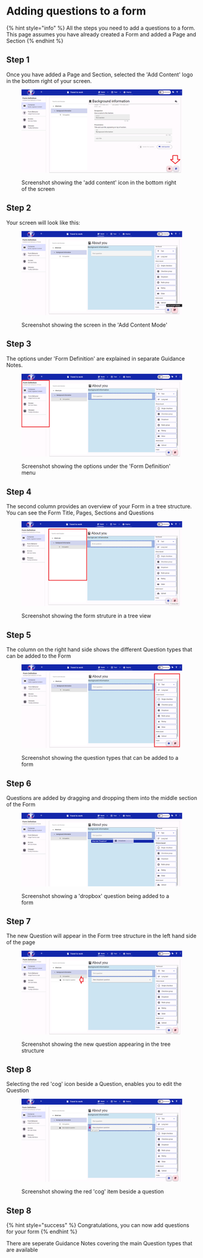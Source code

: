 # Adding questions to a form

{% hint style="info" %}
All the steps you need to add a questions to a form. This page assumes you have already created a Form and added a Page and Section
{% endhint %}

## Step 1

Once you have added a Page and Section, selected the 'Add Content' logo in the bottom right of your screen.

<figure><img src="../../../../.gitbook/assets/image (6) (1) (1) (1) (1) (1) (1).png" alt=""><figcaption><p>Screenshot showing the 'add content' icon in the bottom right of the screen</p></figcaption></figure>

## Step 2

Your screen will look like this:

<figure><img src="../../../../.gitbook/assets/image (1) (1) (1) (1) (1) (1) (1) (1) (1) (1) (1) (1) (1).png" alt=""><figcaption><p>Screenshot showing the screen in the 'Add Content Mode'</p></figcaption></figure>

## Step 3

The options under 'Form Definition' are explained in separate Guidance Notes.

<figure><img src="../../../../.gitbook/assets/image (2) (1) (1) (1) (1) (1) (1) (1) (1) (1) (1) (1).png" alt=""><figcaption><p>Screenshot showing the options under the 'Form Definition' menu</p></figcaption></figure>

## Step 4

The second column provides an overview of your Form in a tree structure. You can see the Form Title, Pages, Sections and Questions

<figure><img src="../../../../.gitbook/assets/image (3) (1) (1) (1) (1) (1) (1) (1) (1) (1) (1).png" alt=""><figcaption><p>Screenshot showing the form struture in a tree view</p></figcaption></figure>

## Step 5

The column on the right hand side shows the different Question types that can be added to the Form

<figure><img src="../../../../.gitbook/assets/image (4) (1) (1) (1) (1) (1) (1) (1) (1).png" alt=""><figcaption><p>Screenshot showing the question types that can be added to a form</p></figcaption></figure>

## Step 6

Questions are added by dragging and dropping them into the middle section of the Form

<figure><img src="../../../../.gitbook/assets/image (5) (1) (1) (1) (1) (1) (1) (1) (1).png" alt=""><figcaption><p>Screenshot showing a 'dropbox' question being added to a form</p></figcaption></figure>

## Step 7

The new Question will appear in the Form tree structure in the left hand side of the page

<figure><img src="../../../../.gitbook/assets/image (6) (1) (1) (1) (1) (1) (1) (1).png" alt=""><figcaption><p>Screenshot showing the new question appearing in the tree structure</p></figcaption></figure>

## Step 8

Selecting the red 'cog' icon beside a Question, enables you to edit the Question

<figure><img src="../../../../.gitbook/assets/image (7) (1) (1).png" alt=""><figcaption><p>Screenshot showing the red 'cog' item beside a question</p></figcaption></figure>

## Step 8

{% hint style="success" %}
Congratulations, you can now add questions for your form
{% endhint %}

There are seperate Guidance Notes covering the main Question types that are available
